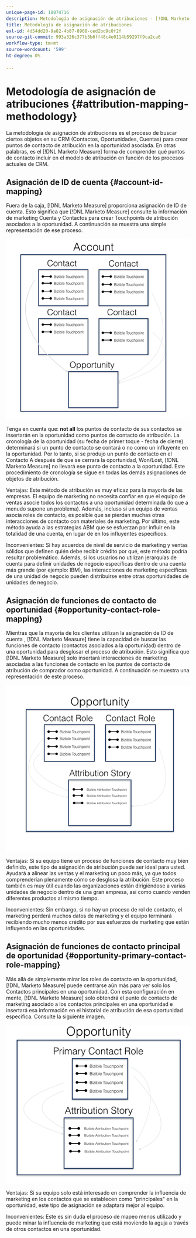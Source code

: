 ```yaml
---
unique-page-id: 18874716
description: Metodología de asignación de atribuciones - [!DNL Marketo Measure] - Documentación del producto
title: Metodología de asignación de atribuciones
exl-id: 4d54dd20-9a82-4b87-8908-ced2bd9c0f2f
source-git-commit: 993a326c377b3b6ff48c4e0114b59297f9ca2ca6
workflow-type: tm+mt
source-wordcount: '599'
ht-degree: 0%

---
```


# Metodología de asignación de atribuciones {#attribution-mapping-methodology}

La metodología de asignación de atribuciones es el proceso de buscar ciertos objetos en su CRM (Contactos, Oportunidades, Cuentas) para crear puntos de contacto de atribución en la oportunidad asociada. En otras palabras, es el [!DNL Marketo Measure] forma de comprender qué puntos de contacto incluir en el modelo de atribución en función de los procesos actuales de CRM.

## Asignación de ID de cuenta {#account-id-mapping}

Fuera de la caja, [!DNL Marketo Measure] proporciona asignación de ID de cuenta. Esto significa que [!DNL Marketo Measure] consulte la información de marketing Cuenta y Contactos para crear Touchpoints de atribución asociados a la oportunidad. A continuación se muestra una simple representación de ese proceso.

![](assets/1-1.png)

Tenga en cuenta que: **not all** los puntos de contacto de sus contactos se insertarán en la oportunidad como puntos de contacto de atribución. La cronología de la oportunidad (su fecha de primer toque - fecha de cierre) determinará si un punto de contacto se contará o no como un influyente en la oportunidad. Por lo tanto, si se produjo un punto de contacto en el Contacto A después de que se cerrara la oportunidad, Won/Lost, [!DNL Marketo Measure] no llevará ese punto de contacto a la oportunidad. Este procedimiento de cronología se sigue en todas las demás asignaciones de objetos de atribución.

Ventajas: Este método de atribución es muy eficaz para la mayoría de las empresas. El equipo de marketing no necesita confiar en que el equipo de ventas asocie todos los contactos a una oportunidad determinada (lo que a menudo supone un problema). Además, incluso si un equipo de ventas asocia roles de contacto, es posible que se pierdan muchas otras interacciones de contacto con materiales de marketing. Por último, este método ayuda a las estrategias ABM que se esfuerzan por influir en la totalidad de una cuenta, en lugar de en los influyentes específicos.

Inconvenientes: Si hay acuerdos de nivel de servicio de marketing y ventas sólidos que definen quién debe recibir crédito por qué, este método podría resultar problemático. Además, si los usuarios no utilizan jerarquías de cuenta para definir unidades de negocio específicas dentro de una cuenta más grande (por ejemplo: IBM), las interacciones de marketing específicas de una unidad de negocio pueden distribuirse entre otras oportunidades de unidades de negocio.

## Asignación de funciones de contacto de oportunidad {#opportunity-contact-role-mapping}

Mientras que la mayoría de los clientes utilizan la asignación de ID de cuenta , [!DNL Marketo Measure] tiene la capacidad de buscar las funciones de contacto (contactos asociados a la oportunidad) dentro de una oportunidad para desglosar el proceso de atribución. Esto significa que [!DNL Marketo Measure] solo insertará interacciones de marketing asociadas a las funciones de contacto en los puntos de contacto de atribución de comprador como oportunidad. A continuación se muestra una representación de este proceso.

![](assets/2-1.png)

Ventajas: Si su equipo tiene un proceso de funciones de contacto muy bien definido, este tipo de asignación de atribución puede ser ideal para usted. Ayudará a alinear las ventas y el marketing un poco más, ya que todos comprenderían plenamente cómo se desglosa la atribución. Este proceso también es muy útil cuando las organizaciones están dirigiéndose a varias unidades de negocio dentro de una gran empresa, así como cuando venden diferentes productos al mismo tiempo.

Inconvenientes: Sin embargo, si no hay un proceso de rol de contacto, el marketing perderá muchos datos de marketing y el equipo terminará recibiendo mucho menos crédito por sus esfuerzos de marketing que están influyendo en las oportunidades.

## Asignación de funciones de contacto principal de oportunidad {#opportunity-primary-contact-role-mapping}

Más allá de simplemente mirar los roles de contacto en la oportunidad, [!DNL Marketo Measure] puede centrarse aún más para ver solo los Contactos principales en una oportunidad. Con esta configuración en mente, [!DNL Marketo Measure] solo obtendrá el punto de contacto de marketing asociado a los contactos principales en una oportunidad e insertará esa información en el historial de atribución de esa oportunidad específica. Consulte la siguiente imagen.

![](assets/3.png)

Ventajas: Si su equipo solo está interesado en comprender la influencia de marketing en los contactos que se establecen como &quot;principales&quot; en la oportunidad, este tipo de asignación se adaptará mejor al equipo.

Inconvenientes: Este es sin duda el proceso de mapeo menos utilizado y puede minar la influencia de marketing que está moviendo la aguja a través de otros contactos en una oportunidad.
